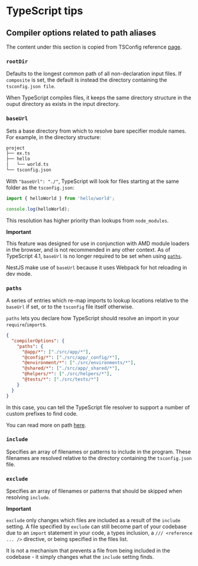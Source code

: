 # TypeScript tips

## Compiler options related to path aliases

The content under this section is copied from TSConfig reference [page](https://www.typescriptlang.org/tsconfig). 

### `rootDir`

Defaults to the longest common path of all non-declaration input files. If `composite` is set, the default is instead
the directory containing the `tsconfig.json file`.

When TypeScript compiles files, it keeps the same directory structure in the ouput directory as exists in the input
directory.

### `baseUrl`

Sets a base directory from which to resolve bare specifier module names. For example, in the directory structure:

```txt
project
├── ex.ts
├── hello
│   └── world.ts
└── tsconfig.json
```

With `"baseUrl": "./"`, TypeScript will look for files starting at the same folder as the `tsconfig.json`:

```js
import { helloWorld } from 'hello/world';

console.log(helloWorld);
```

This resolution has higher priority than lookups from `node_modules`.

**Important**

This feature was designed for use in conjunction with AMD module loaders in the browser, and is not recommended
in any other context. As of TypeScript 4.1, `baseUrl` is no longer required to be set when using [`paths`](#paths).

NestJS make use of `baseUrl` because it uses Webpack for hot reloading in dev mode.

### `paths`

A series of entries which re-map imports to lookup locations relative to the `baseUrl` if set, or to the `tsconfig`
file itself otherwise.

`paths` lets you declare how TypeScript should resolve an import in your `require`/`import`s.

```json
{
  "compilerOptions": {
    "paths": {
      "@app/*": ["./src/app/*"],
      "@config/*": ["./src/app/_config/*"],
      "@environment/*": ["./src/environments/*"],
      "@shared/*": ["./src/app/_shared/*"],
      "@helpers/*": ["./src/helpers/*"],
      "@tests/*": ["./src/tests/*"]
    }
  }
}
```

In this case, you can tell the TypeScript file resolver to support a number of custom prefixes to find code.

You can read more on path [here](https://www.typescriptlang.org/docs/handbook/modules/reference.html#paths).

### `include`

Specifies an array of filenames or patterns to include in the program. These filenames are resolved relative to the
directory containing the `tsconfig.json` file.

### `exclude`

Specifies an array of filenames or patterns that should be skipped when resolving `include`.

**Important**

`exclude` only changes which files are included as a result of the `include` setting. A file specified
by `exclude` can still become part of your codebase due to an `import` statement in your code, a types
inclusion, a `/// <reference ... />` directive, or being specified in the files list.

It is not a mechanism that prevents a file from being included in the codebase - it simply changes what the
`include` setting finds.

